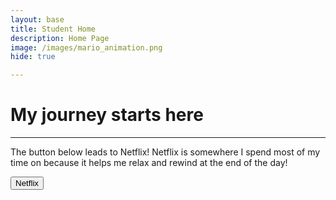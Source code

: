 ```yaml
---
layout: base
title: Student Home 
description: Home Page
image: /images/mario_animation.png
hide: true

---
```


<h1> My journey starts here </h1>
<!--this is where I'll add my button-->
<hr>
<div>
  <p> The button below leads to Netflix! Netflix is somewhere I spend most of my time on because it helps me relax and rewind at the end of the day! </p>
</div>
<a href="https://www.netflix.com/">
<button>Netflix</button>
</a>


